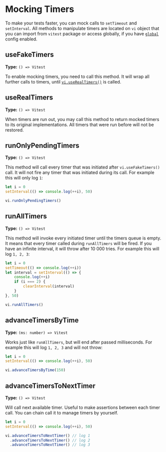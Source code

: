 # Mocking Timers

To make your tests faster, you can mock calls to `setTimeout` and `setInterval`. All methods to manipulate timers are located on `vi` object that you can import from `vitest` package or access globally, if you have [`global`](/config#global) config enabled.

##  useFakeTimers

**Type:** `() => Vitest`

To enable mocking timers, you need to call this method. It will wrap all further calls to timers, until [`vi.useRealTimers()`](#userealtimers) is called.

## useRealTimers

**Type:** `() => Vitest`

When timers are run out, you may call this method to return mocked timers to its original implementations. All timers that were run before will not be restored.

## runOnlyPendingTimers

**Type:** `() => Vitest`

This method will call every timer that was initiated after `vi.useFakeTimers()` call. It will not fire any timer that was initiated during its call. For example this will only log `1`:

```ts
let i = 0
setInterval(() => console.log(++i), 50)

vi.runOnlyPendingTimers()
```

## runAllTimers

**Type:** `() => Vitest`

This method will invoke every initiated timer until the timers queue is empty. It means that every timer called during `runAllTimers` will be fired. If you have an infinite interval,
it will throw after 10 000 tries. For example this will log `1, 2, 3`:

```ts
let i = 0
setTimeout(() => console.log(++i))
let interval = setInterval(() => {
    console.log(++i)
    if (i === 2) {
        clearInterval(interval)
    }
}, 50)

vi.runAllTimers()
```

## advanceTimersByTime

**Type:** `(ms: number) => Vitest`

Works just like `runAllTimers`, but will end after passed milliseconds. For example this will log `1, 2, 3` and will not throw:

```ts
let i = 0
setInterval(() => console.log(++i), 50)

vi.advanceTimersByTime(150)
```

## advanceTimersToNextTimer

**Type:** `() => Vitest`

Will call next available timer. Useful to make assertions between each timer call. You can chain call it to manage timers by yourself.

```ts
let i = 0
setInterval(() => console.log(++i), 50)

vi.advanceTimersToNextTimer() // log 1
  .advanceTimersToNextTimer() // log 2
  .advanceTimersToNextTimer() // log 3
```
